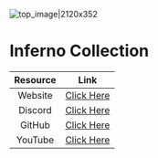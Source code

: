 ![top_image|2120x352](https://i.imgur.com/eydEeF0.jpg) 
# Inferno Collection

| Resource  | Link |
|      :---:       |      :---:       |
| Website  | [Click Here](https://inferno-collection.com/) |
| Discord  | [Click Here](https://discord.gg/5GZ3Jzt) |
| GitHub  | [Click Here](https://github.com/inferno-collection) |
| YouTube  | [Click Here](https://www.youtube.com/c/InfernoCollection) |
